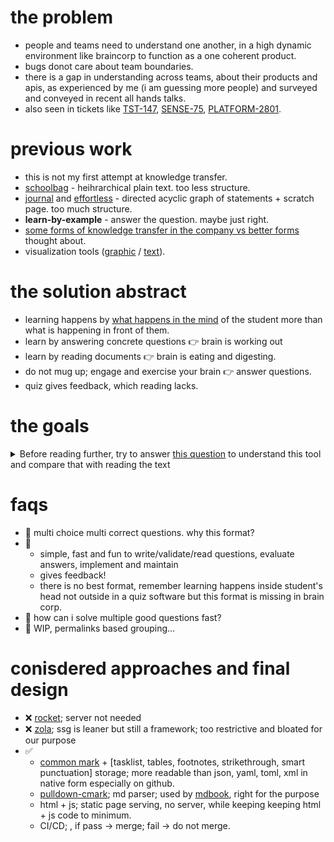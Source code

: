 # the problem
- people and teams need to understand one another, in a high dynamic environment like braincorp to function as a one coherent product.
- bugs donot care about team boundaries.
- there is a gap in understanding across teams, about their products and apis, as experienced by me (i am guessing more people) and surveyed and conveyed in recent all hands talks.
- also seen in tickets like [TST-147](https://braincorporation.atlassian.net/browse/TST-147), [SENSE-75](https://braincorporation.atlassian.net/browse/SENSE-75), [PLATFORM-2801](https://braincorporation.atlassian.net/browse/PLATFORM-2801).

# previous work
- this is not my first attempt at knowledge transfer.
- [schoolbag](https://github.com/yashsriram/compost/tree/master/SchoolBag) - heihrarchical plain text. too less structure.
- [journal](https://github.com/yashsriram/effortless/tree/master/deprecated) and [effortless](https://github.com/yashsriram/effortless) - directed acyclic graph of statements + scratch page. too much structure.
- __learn-by-example__ - answer the question. maybe just right.
- [some forms of knowledge transfer in the company vs better forms](https://user-images.githubusercontent.com/18350119/177690705-90c4a402-9234-4daf-82b6-38e8867b444e.png) thought about.
- visualization tools ([graphic](https://user-images.githubusercontent.com/18350119/177690941-96514084-1b95-4462-95bf-45228022fc53.png) / [text](https://user-images.githubusercontent.com/18350119/177690944-e9c2f2b3-fb56-4613-a72b-f5fd0d1e235a.png)).

# the solution abstract
- learning happens by [what happens in the mind](https://youtu.be/rhgwIhB58PA) of the student more than what is happening in front of them.
- learn by answering concrete questions :point_right: brain is working out
- learn by reading documents :point_right: brain is eating and digesting.
- do not mug up; engage and exercise your brain :point_right: answer questions.
- quiz gives feedback, which reading lacks.

# the goals
<details>
    <summary>Before reading further, try to answer <a href="https://yashsriram.github.io/learn-by-example/how-to-use">this question</a> to understand this tool and compare that with reading the text</summary>
- Lean quiz tool.
- Quick to contribute, quick to use.
    - Write question and its answer in markdown, readable in github by itself.
    - CI/CD will gently guide you in case of any problems.
    - If everthing okay you get a URL for your question that you can share.
    - Answer in browser.
    - Get authors from git blame.
</details>


# faqs
- 🤔 multi choice multi correct questions. why this format?
- 🙋
    - simple, fast and fun to write/validate/read questions, evaluate answers, implement and maintain
    - gives feedback!
    - there is no best format, remember learning happens inside student's head not outside in a quiz software but this format is missing in brain corp.
- 🤔 how can i solve multiple good questions fast?
- 🙋 WIP, permalinks based grouping...

# conisdered approaches and final design
- ❌ [rocket](https://rocket.rs/); server not needed
- ❌ [zola](https://www.getzola.org/); ssg is leaner but still a framework; too restrictive and bloated for our purpose
- ✅
    - [common mark](https://commonmark.org/) + [tasklist, tables, footnotes, strikethrough, smart punctuation] storage; more readable than json, yaml, toml, xml in native form especially on github.
    - [pulldown-cmark](https://github.com/raphlinus/pulldown-cmark); md parser; used by [mdbook](https://rust-lang.github.io/mdBook/), right for the purpose
    - html + js; static page serving, no server, while keeping keeping html + js code to minimum.
    - CI/CD; , if pass -> merge; fail -> do not merge.
